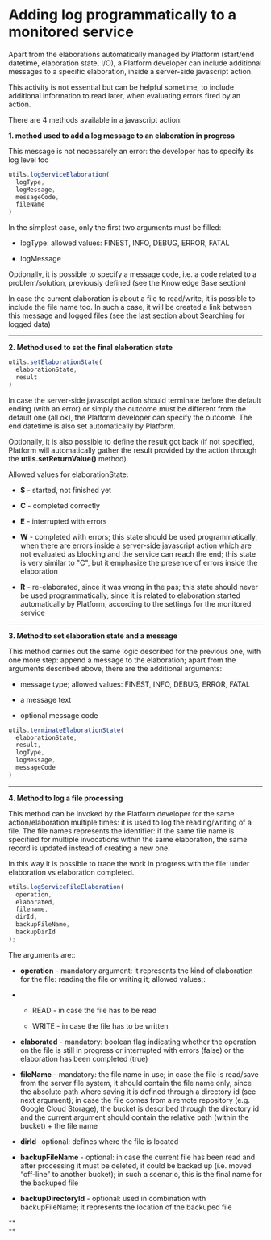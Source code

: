 # **Adding log programmatically to a monitored service**

Apart from the elaborations automatically managed by Platform \(start/end datetime, elaboration state, I/O\), a Platform developer can include additional messages to a specific elaboration, inside a server-side javascript action.

This activity is not essential but can be helpful sometime, to include additional information to read later, when evaluating errors fired by an action.

There are 4 methods available in a javascript action:

**1. method used to add a log message to an elaboration in progress**

This message is not necessarely an error: the developer has to specify its log level too

```js
utils.logServiceElaboration(
  logType,
  logMessage,
  messageCode,
  fileName
)
```

In the simplest case, only the first two arguments must be filled:

* logType: allowed values: FINEST, INFO, DEBUG, ERROR, FATAL

* logMessage

Optionally, it is possible to specify a message code, i.e. a code related to a problem/solution, previously defined \(see the Knowledge Base section\)

In case the current elaboration is about a file to read/write, it is possible to include the file name too. In such a case, it will be created a link between this message and logged files \(see the last section about Searching for logged data\)

---

**2. Method used to set the final elaboration state**

```js
utils.setElaborationState(
  elaborationState,
  result
)
```

In case the server-side javascript action should terminate before the default ending \(with an error\) or simply the outcome must be different from the default one \(all ok\), the Platform developer can specify the outcome. The end datetime is also set automatically by Platform.

Optionally, it is also possible to define the result got back \(if not specified, Platform will automatically gather the result provided by the action through the **utils.setReturnValue\(\)** method\).

Allowed values for elaborationState:

* **S** - started, not finished yet

* **C** - completed correctly

* **E** - interrupted with errors

* **W** - completed with errors; this state should be used programmatically, when there are errors inside a server-side javascript action which are not evaluated as blocking and the service can reach the end; this state is very similar to "C", but it emphasize the presence of errors inside the elaboration

* **R** - re-elaborated, since it was wrong in the pas; this state should never be used programmatically, since it is related to elaboration started automatically by Platform, according to the settings for the monitored service

---

**3. Method to set elaboration state and a message**

This method carries out the same logic described for the previous one, with one more step: append a message to the elaboration; apart from the arguments described above, there are the additional arguments:

* message type; allowed values: FINEST, INFO, DEBUG, ERROR, FATAL

* a message text

* optional message code

```js
utils.terminateElaborationState(
  elaborationState,
  result,
  logType, 
  logMessage,
  messageCode
)
```

---

**4. Method to log a file processing**

This method can be invoked by the Platform developer for the same action/elaboration multiple times: it is used to log the reading/writing of a file. The file names represents the identifier: if the same file name is specified for multiple invocations within the same elaboration, the same record is updated instead of creating a new one.

In this way it is possible to trace the work in progress with the file: under elaboration vs elaboration completed.

```js
utils.logServiceFileElaboration(
  operation,
  elaborated,
  filename,
  dirId,
  backupFileName,
  backupDirId
);
```

The arguments are::

* **operation** - mandatory argument: it represents the kind of elaboration for the file: reading the file or writing it; allowed values;:

* * READ - in case the file has to be read

  * WRITE - in case the file has to be written
* **elaborated** - mandatory: boolean flag indicating whether the operation on the file is still in progress or interrupted with errors \(false\) or the elaboration has been completed \(true\)

* **fileName** - mandatory: the file name in use; in case the file is read/save from the server file system, it should contain the file name only, since the absolute path where saving it is defined through a directory id \(see next argument\); in case the file comes from a remote repository \(e.g. Google Cloud Storage\), the bucket is described through the directory id and the current argument should contain the relative path \(within the bucket\) + the file name

* **dirId**- optional: defines where the file is located

* **backupFileName** - optional: in case the current file has been read and after processing it must be deleted, it could be backed up \(i.e. moved “off-line” to another bucket\); in such a scenario, this is the final name for the backuped file

* **backupDirectoryId** - optional: used in combination with backupFileName; it represents the location of the backuped file

**        
**

